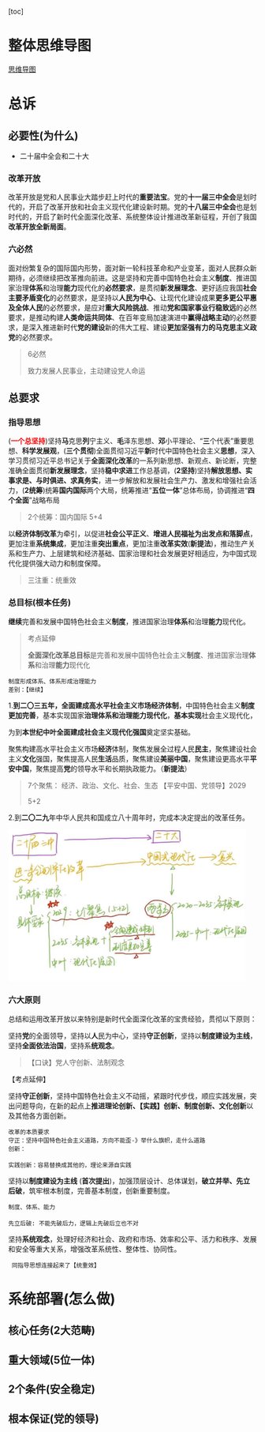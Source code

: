 









[toc]

# 整体思维导图

[思维导图](/main/gj/二十届三中全会思维导图.pdf)



# 总诉

## 必要性(为什么)

+  二十届中全会和二十大



### 改革开放

改革开放是党和人民事业大踏步赶上时代的**重要法宝**。党的**十一届三中全会**是划时代的，开启了改革开放和社会主义现代化建设新时期。党的**十八届三中全会**也是划时代的，开启了新时代全面深化改革、系统整体设计推进改革新征程，开创了我国**改革开放全新局面**。



### 六必然

面对纷繁复杂的国际国内形势，面对新一轮科技革命和产业变革，面对人民群众新期待，必须继续把改革推向前进。这是坚持和完善中国特色社会主义**制度**、推进国家治理**体系**和治理**能力**现代化的**必然要求**，是贯彻**新发展理念**、更好适应我国**社会主要矛盾变化**的必然要求，是坚持以**人民为中心**、让现代化建设成果**更多更公平惠及全体人民**的必然要求，是应对**重大风险挑战**、推动**党和国家事业行稳致远**的必然要求，是推动构建**人类命运共同体**、在百年变局加速演进中**赢得战略主动**的必然要求，是深入推进新时代**党的建设**新的伟大工程、建设**更加坚强有力的马克思主义政党**的必然要求。

> 6必然
>
> 致力发展人民事业，主动建设党人命运



## 总要求

###  指导思想

(**<font color="red">一个总坚持</font>**)坚持**马**克思**列**宁主义、**毛**泽东思想、**邓**小平理论、“**三**个代表”重要思想、**科学发展观**，(**三个贯彻**)全面贯彻习近平**新**时代中国特色社会主义**思想**，深入学习贯彻习近平总书记关于**全面深化改革**的一系列新思想、新观点、新论断，完整准确全面贯彻**新发展理念**，坚持**稳中求进**工作总基调，(**2坚持**)坚持**解放思想、实事求是、与时俱进、求真务实**，进一步解放和发展社会生产力、激发和增强社会活力，(**2统筹**)统筹**国内国际**两个大局，统筹推进“**五位一体**”总体布局，协调推进“**四个全面**”战略布局

> 2个统筹：国内国际 5+4



以**经济体制改革**为牵引，以促进**社会公平正义**、**增进人民福祉为出发点和落脚点**，更加注重**系统集成**，更加注重**突出重点**，更加注重**改革实效**(**新提法**)，推动生产关系和生产力、上层建筑和经济基础、国家治理和社会发展更好相适应，为中国式现代化提供强大动力和制度保障。

> 三注重：统重效



### 总目标(根本任务)



**继续**完善和发展中国特色社会主义**制度**，推进国家治理**体系**和治理**能力**现代化。



> 考点延伸
>
> **全面深化改革总目标**是完善和发展中国特色社会主义**制度**、推进国家治理**体系**和治理**能力**现代化

```
制度形成体系、体系形成治理能力
差别：【继续】
```





1.**到二〇三五年，全面建成高水平社会主义市场经济体制**，中国特色社会主义**制度更加完善**，基本实现国家**治理体系和治理能力现代化**，**基本实现**社会主义现代化，



为到**本世纪中叶全面建成社会主义现代化强国**奠定坚实基础。



聚焦构建高水平社会主义市场**经济**体制，聚焦发展全过程人民**民主**，聚焦建设社会主义**文化**强国，聚焦提高人民**生活**品质，聚焦建设**美丽中国**，聚焦建设更高水平**平安中国**，聚焦提高**党**的领导水平和长期执政能力。（**新提法**）

> 7个聚焦： 经济、政治、文化、社会、生态 【平安中国、党领导】2029
>
> 5+2

2.到**二〇二九**年中华人民共和国成立八十周年时，完成本决定提出的改革任务。



![1733555261868](.images/1733555261868.png)



### 六大原则

总结和运用改革开放以来特别是新时代全面深化改革的宝贵经验，贯彻以下原则：

坚持**党**的全面领导，坚持以**人**民为中心，坚持**守正创新**，坚持以**制度建设为主线**，坚持**全面依法治国**，坚持系**统观念**。

> 【口诀】党人守创新、法制观念



【考点延伸】

坚持**守正创新**，坚持中国特色社会主义不动摇，紧跟时代步伐，顺应实践发展，突出问题导向，在新的起点上**推进理论创新、【实践】创新、制度创新、文化创新**以及其他各方面创新。

```
改革的本质要求
守正：坚持中国特色社会主义道路，方向不能歪-》举什么旗帜，走什么道路
创新：

实践创新：容易替换成其他的，理论来源自实践
```



坚持以**制度建设为主线** (**首次提出**)，加强顶层设计、总体谋划，**破立并举、先立后破**，筑牢根本制度，完善基本制度，创新重要制度。

```
制度、体系、能力

先立后破: 不能先破后力，逻辑上先破后立也不对
```



坚持**系统观念**，处理好经济和社会、政府和市场、效率和公平、活力和秩序、发展和安全等重大关系，增强改革系统性、整体性、协同性。

```
 同指导思想连接起来了【统重效】

```





# 系统部署(怎么做)

## 核心任务(2大范畴)
## 重大领域(5位一体)
## 2个条件(安全稳定)
## 根本保证(党的领导)



